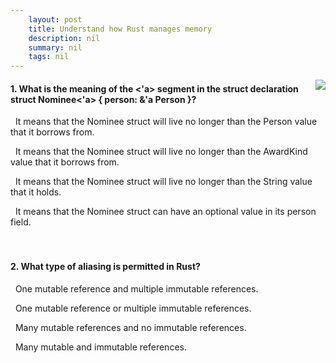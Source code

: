 ```yaml
---
    layout: post
    title: Understand how Rust manages memory 
    description: nil
    summary: nil
    tags: nil
---
```



 <a target="_blank" href="https://docs.microsoft.com/en-us/learn/modules/rust-memory-management/5-knowledge-check/"><i class="fas fa-external-link-alt"></i> </a>
 <img align="right" src="https://docs.microsoft.com/en-us/learn/achievements/rust-memory-management.svg">
####  1. What is the meaning of the <'a> segment in the struct declaration struct Nominee<'a> { person: &'a Person }?


<i class='fas fa-check-square' style='color: Dodgerblue;'></i> &nbsp;&nbsp;It means that the Nominee struct will live no longer than the Person value that it borrows from.

<i class='far fa-square'></i> &nbsp;&nbsp;It means that the Nominee struct will live no longer than the AwardKind value that it borrows from.

<i class='far fa-square'></i> &nbsp;&nbsp;It means that the Nominee struct will live no longer than the String value that it holds.

<i class='far fa-square'></i> &nbsp;&nbsp;It means that the Nominee struct can have an optional value in its person field.
<br />
<br />
<br />

####  2. What type of aliasing is permitted in Rust?


<i class='far fa-square'></i> &nbsp;&nbsp;One mutable reference and multiple immutable references.

<i class='fas fa-check-square' style='color: Dodgerblue;'></i> &nbsp;&nbsp;One mutable reference or multiple immutable references.

<i class='far fa-square'></i> &nbsp;&nbsp;Many mutable references and no immutable references.

<i class='far fa-square'></i> &nbsp;&nbsp;Many mutable and immutable references.
<br />
<br />
<br />
